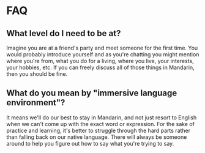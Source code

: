 # FAQ

## What level do I need to be at?

Imagine you are at a friend's party and meet someone for the first time. You would probably introduce yourself and as you're chatting you might mention where you're from, what you do for a living, where you live, your interests, your hobbies, etc. If you can freely discuss all of those things in Mandarin, then you should be fine.

## What do you mean by "immersive language environment"?

It means we'll do our best to stay in Mandarin, and not just resort to English when we can't come up with the exact word or expression. For the sake of practice and learning, it's better to struggle through the hard parts rather than falling back on our native language. There will always be someone around to help you figure out how to say what you're trying to say.
